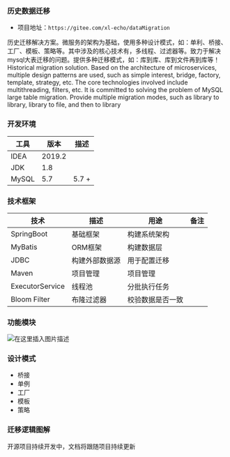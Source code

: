 ### 历史数据迁移
- 项目地址：```https://gitee.com/xl-echo/dataMigration```

历史迁移解决方案。微服务的架构为基础，使用多种设计模式，如：单利、桥接、工厂、模板、策略等。其中涉及的核心技术有，多线程、过滤器等。致力于解决mysql大表迁移的问题。提供多种迁移模式，如：库到库、库到文件再到库等！ 
Historical migration solution. Based on the architecture of microservices, multiple design patterns are used, such as simple interest, bridge, factory, template, strategy, etc. The core technologies involved include multithreading, filters, etc. It is committed to solving the problem of MySQL large table migration. Provide multiple migration modes, such as library to library, library to file, and then to library

### 开发环境
工具 | 版本 | 描述
--- | --- | --- 
IDEA | 2019.2 | 
JDK | 1.8 | 
MySQL | 5.7 | 5.7 +


### 技术框架
技术 | 描述 | 用途 | 备注
--- | --- | --- | ---
SpringBoot | 基础框架 | 构建系统架构 | 
MyBatis | ORM框架 | 构建数据层 | 
JDBC | 构建外部数据源 | 用于配置迁移 | 
Maven | 项目管理 | 项目管理 | 
ExecutorService | 线程池 | 分批执行任务 | 
Bloom Filter | 布隆过滤器 | 校验数据是否一致 | 

### 功能模块
![在这里插入图片描述](https://img-blog.csdnimg.cn/d65939b87d89409884bfb73b854762e0.jpeg#pic_center)


### 设计模式
- 桥接
- 单例
- 工厂
- 模板
- 策略

### 迁移逻辑图解

开源项目持续开发中，文档将跟随项目持续更新

